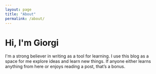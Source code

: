 ```yaml
---
layout: page
title: "About"
permalink: /about/
---
```


# Hi, I'm Giorgi

I'm a strong believer in writing as a tool for learning. I use this blog as a space for me explore ideas and learn new things. If anyone either learns anything from here or enjoys reading a post, that’s a bonus.
